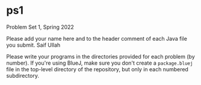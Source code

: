 # ps1
Problem Set 1, Spring 2022

Please add your name here and to the header comment of each Java file you submit.
 Saif Ullah

Please write your programs in the directories provided for each
problem (by number).  If you're using BlueJ, make sure you don't
create a `package.bluej` file in the top-level directory of the
repository, but only in each numbered subdirectory.
